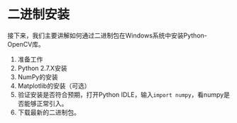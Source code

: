 
# 二进制安装

接下来，我们主要讲解如何通过二进制包在Windows系统中安装Python-OpenCV库。

1. 准备工作
  1. Python 2.7.X安装
  2. NumPy的安装
  3. Matplotlib的安装（可选）
2. 验证安装是否符合预期，打开Python IDLE，输入`import numpy`，看numpy是否能够正常引入。
3. 下载最新的二进制包。